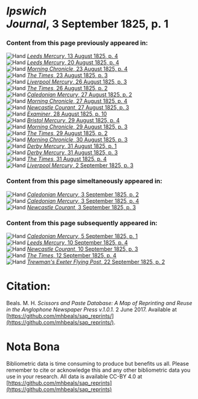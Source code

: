 # *Ipswich Journal*, 3 September 1825, p. 1  
  
### Content from this page previously appeared in:  
![Hand](http://scissorsandpaste.net/wp-content/uploads/2017/06/smallhandpointer.png) [*Leeds Mercury*, 13 August 1825, p. 4](https://mhbeals.github.io/sap_html/Leeds-Mercury/Leeds-Mercury-13-August-1825-p-4)  
![Hand](http://scissorsandpaste.net/wp-content/uploads/2017/06/smallhandpointer.png) [*Leeds Mercury*, 20 August 1825, p. 4](https://mhbeals.github.io/sap_html/Leeds-Mercury/Leeds-Mercury-20-August-1825-p-4)  
![Hand](http://scissorsandpaste.net/wp-content/uploads/2017/06/smallhandpointer.png) [*Morning Chronicle*, 23 August 1825, p. 4](https://mhbeals.github.io/sap_html/Morning-Chronicle/Morning-Chronicle-23-August-1825-p-4)  
![Hand](http://scissorsandpaste.net/wp-content/uploads/2017/06/smallhandpointer.png) [*The Times*, 23 August 1825, p. 3](https://mhbeals.github.io/sap_html/The-Times/The-Times-23-August-1825-p-3)  
![Hand](http://scissorsandpaste.net/wp-content/uploads/2017/06/smallhandpointer.png) [*Liverpool Mercury*, 26 August 1825, p. 3](https://mhbeals.github.io/sap_html/Liverpool-Mercury/Liverpool-Mercury-26-August-1825-p-3)  
![Hand](http://scissorsandpaste.net/wp-content/uploads/2017/06/smallhandpointer.png) [*The Times*, 26 August 1825, p. 2](https://mhbeals.github.io/sap_html/The-Times/The-Times-26-August-1825-p-2)  
![Hand](http://scissorsandpaste.net/wp-content/uploads/2017/06/smallhandpointer.png) [*Caledonian Mercury*, 27 August 1825, p. 2](https://mhbeals.github.io/sap_html/Caledonian-Mercury/Caledonian-Mercury-27-August-1825-p-2)  
![Hand](http://scissorsandpaste.net/wp-content/uploads/2017/06/smallhandpointer.png) [*Morning Chronicle*, 27 August 1825, p. 4](https://mhbeals.github.io/sap_html/Morning-Chronicle/Morning-Chronicle-27-August-1825-p-4)  
![Hand](http://scissorsandpaste.net/wp-content/uploads/2017/06/smallhandpointer.png) [*Newcastle Courant*, 27 August 1825, p. 3](https://mhbeals.github.io/sap_html/Newcastle-Courant/Newcastle-Courant-27-August-1825-p-3)  
![Hand](http://scissorsandpaste.net/wp-content/uploads/2017/06/smallhandpointer.png) [*Examiner*, 28 August 1825, p. 10](https://mhbeals.github.io/sap_html/Examiner/Examiner-28-August-1825-p-10)  
![Hand](http://scissorsandpaste.net/wp-content/uploads/2017/06/smallhandpointer.png) [*Bristol Mercury*, 29 August 1825, p. 4](https://mhbeals.github.io/sap_html/Bristol-Mercury/Bristol-Mercury-29-August-1825-p-4)  
![Hand](http://scissorsandpaste.net/wp-content/uploads/2017/06/smallhandpointer.png) [*Morning Chronicle*, 29 August 1825, p. 3](https://mhbeals.github.io/sap_html/Morning-Chronicle/Morning-Chronicle-29-August-1825-p-3)  
![Hand](http://scissorsandpaste.net/wp-content/uploads/2017/06/smallhandpointer.png) [*The Times*, 29 August 1825, p. 2](https://mhbeals.github.io/sap_html/The-Times/The-Times-29-August-1825-p-2)  
![Hand](http://scissorsandpaste.net/wp-content/uploads/2017/06/smallhandpointer.png) [*Morning Chronicle*, 30 August 1825, p. 3](https://mhbeals.github.io/sap_html/Morning-Chronicle/Morning-Chronicle-30-August-1825-p-3)  
![Hand](http://scissorsandpaste.net/wp-content/uploads/2017/06/smallhandpointer.png) [*Derby Mercury*, 31 August 1825, p. 1](https://mhbeals.github.io/sap_html/Derby-Mercury/Derby-Mercury-31-August-1825-p-1)  
![Hand](http://scissorsandpaste.net/wp-content/uploads/2017/06/smallhandpointer.png) [*Derby Mercury*, 31 August 1825, p. 3](https://mhbeals.github.io/sap_html/Derby-Mercury/Derby-Mercury-31-August-1825-p-3)  
![Hand](http://scissorsandpaste.net/wp-content/uploads/2017/06/smallhandpointer.png) [*The Times*, 31 August 1825, p. 4](https://mhbeals.github.io/sap_html/The-Times/The-Times-31-August-1825-p-4)  
![Hand](http://scissorsandpaste.net/wp-content/uploads/2017/06/smallhandpointer.png) [*Liverpool Mercury*, 2 September 1825, p. 3](https://mhbeals.github.io/sap_html/Liverpool-Mercury/Liverpool-Mercury-2-September-1825-p-3)  
  
### Content from this page simeltaneously appeared in:  
![Hand](http://scissorsandpaste.net/wp-content/uploads/2017/06/smallhandpointer.png) [*Caledonian Mercury*, 3 September 1825, p. 2](https://mhbeals.github.io/sap_html/Caledonian-Mercury/Caledonian-Mercury-3-September-1825-p-2)  
![Hand](http://scissorsandpaste.net/wp-content/uploads/2017/06/smallhandpointer.png) [*Caledonian Mercury*, 3 September 1825, p. 4](https://mhbeals.github.io/sap_html/Caledonian-Mercury/Caledonian-Mercury-3-September-1825-p-4)  
![Hand](http://scissorsandpaste.net/wp-content/uploads/2017/06/smallhandpointer.png) [*Newcastle Courant*, 3 September 1825, p. 3](https://mhbeals.github.io/sap_html/Newcastle-Courant/Newcastle-Courant-3-September-1825-p-3)  
  
### Content from this page subsequently appeared in:  
![Hand](http://scissorsandpaste.net/wp-content/uploads/2017/06/smallhandpointer.png) [*Caledonian Mercury*, 5 September 1825, p. 1](https://mhbeals.github.io/sap_html/Caledonian-Mercury/Caledonian-Mercury-5-September-1825-p-1)  
![Hand](http://scissorsandpaste.net/wp-content/uploads/2017/06/smallhandpointer.png) [*Leeds Mercury*, 10 September 1825, p. 4](https://mhbeals.github.io/sap_html/Leeds-Mercury/Leeds-Mercury-10-September-1825-p-4)  
![Hand](http://scissorsandpaste.net/wp-content/uploads/2017/06/smallhandpointer.png) [*Newcastle Courant*, 10 September 1825, p. 3](https://mhbeals.github.io/sap_html/Newcastle-Courant/Newcastle-Courant-10-September-1825-p-3)  
![Hand](http://scissorsandpaste.net/wp-content/uploads/2017/06/smallhandpointer.png) [*The Times*, 12 September 1825, p. 4](https://mhbeals.github.io/sap_html/The-Times/The-Times-12-September-1825-p-4)  
![Hand](http://scissorsandpaste.net/wp-content/uploads/2017/06/smallhandpointer.png) [*Trewman's Exeter Flying Post*, 22 September 1825, p. 2](https://mhbeals.github.io/sap_html/Trewman's-Exeter-Flying-Post/Trewman's-Exeter-Flying-Post-22-September-1825-p-2)  


# Citation: 

Beals. M. H. *Scissors and Paste Database: A Map of Reprinting and Reuse in the Anglophone Newspaper Press v.1.0.1.* 2 June 2017. Available at [https://github.com/mhbeals/sap_reprints/](https://github.com/mhbeals/sap_reprints/). 

# Nota Bona

Bibliometric data is time consuming to produce but benefits us all. Please remember to cite or acknowledge this and any other bibliometric data you use in your research. All data is available CC-BY 4.0 at [https://github.com/mhbeals/sap_reprints](https://github.com/mhbeals/sap_reprints)